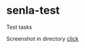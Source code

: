 # senla-test
Test tasks

Screenshot in directory [click](https://github.com/DimaProkop/senla-test/blob/master/image/test.PNG)
